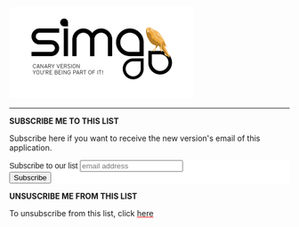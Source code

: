 
![](Images/es-ES_simacanaryversionbn.png)    

---  
  


**SUBSCRIBE ME TO THIS LIST**  
  
Subscribe here if you want to receive the new version's email of this application. 
  

  
<!-- Begin MailChimp Signup Form -->
<link href="//cdn-images.mailchimp.com/embedcode/horizontal-slim-10_7.css" rel="stylesheet" type="text/css">
<style type="text/css">
	#mc_embed_signup{background:#fff; clear:left; font:14px Helvetica,Arial,sans-serif; width:100%;}
	/* Add your own MailChimp form style overrides in your site stylesheet or in this style block.
	   We recommend moving this block and the preceding CSS link to the HEAD of your HTML file. */
</style>
<div id="mc_embed_signup">
<form action="http://eepurl.com/cZkO45" method="post" id="mc-embedded-subscribe-form" name="mc-embedded-subscribe-form" class="validate" target="_blank" novalidate>
    <div id="mc_embed_signup_scroll">
	<label for="mce-EMAIL">Subscribe to our list</label>
	<input type="email" value="" name="EMAIL" class="email" id="mce-EMAIL" placeholder="email address" required>
    <!-- real people should not fill this in and expect good things - do not remove this or risk form bot signups-->
    <div style="position: absolute; left: -5000px;" aria-hidden="true"><input type="text" name="b_c1efb7ce1b2722614c6928d75_7b239769db" tabindex="-1" value=""></div>
    <div class="clear"><input type="submit" value="Subscribe" name="subscribe" id="mc-embedded-subscribe" class="button"></div>
    </div>
</form>
</div>

<!--End mc_embed_signup-->   
  
  
**UNSUSCRIBE ME FROM THIS LIST**  
  
 To unsubscribe from this list, click  <a style="text-decoration-color:red; text-decoration-style: bold;" href="http://aidacanarias.us15.list-manage1.com/unsubscribe?u=c1efb7ce1b2722614c6928d75&id=7b239769db">here</a>
